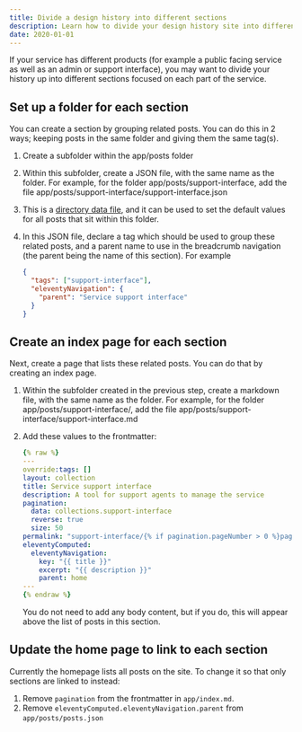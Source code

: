 ```yaml
---
title: Divide a design history into different sections
description: Learn how to divide your design history site into different sections. You can use this if your team is building multiple products or services.
date: 2020-01-01
---
```


If your service has different products (for example a public facing service as well as an admin or support interface), you may want to divide your history up into different sections focused on each part of the service.

## Set up a folder for each section

You can create a section by grouping related posts. You can do this in 2 ways; keeping posts in the same folder and giving them the same tag(s).

1. Create a subfolder within the app/posts folder

2. Within this subfolder, create a JSON file, with the same name as the folder. For example, for the folder app/posts/support-interface, add the file app/posts/support-interface/support-interface.json

3. This is a [directory data file](https://www.11ty.dev/docs/data-template-dir/), and it can be used to set the default values for all posts that sit within this folder.

4. In this JSON file, declare a tag which should be used to group these related posts, and a parent name to use in the breadcrumb navigation (the parent being the name of this section). For example

    ```` json
    {
      "tags": ["support-interface"],
      "eleventyNavigation": {
        "parent": "Service support interface"
      }
    }
    ````

## Create an index page for each section

Next, create a page that lists these related posts. You can do that by creating an index page.

1. Within the subfolder created in the previous step, create a markdown file, with the same name as the folder. For example, for the folder app/posts/support-interface/, add the file app/posts/support-interface/support-interface.md

2. Add these values to the frontmatter:

    ``` yaml
    {% raw %}
    ---
    override:tags: []
    layout: collection
    title: Service support interface
    description: A tool for support agents to manage the service
    pagination:
      data: collections.support-interface
      reverse: true
      size: 50
    permalink: "support-interface/{% if pagination.pageNumber > 0 %}page/{{ pagination.pageNumber + 1 }}{% endif %}/"
    eleventyComputed:
      eleventyNavigation:
        key: "{{ title }}"
        excerpt: "{{ description }}"
        parent: home
    ---
    {% endraw %}
    ```

    You do not need to add any body content, but if you do, this will appear above the list of posts in this section.

## Update the home page to link to each section

Currently the homepage lists all posts on the site. To change it so that only sections are linked to instead:

1. Remove `pagination` from the frontmatter in `app/index.md`.
2. Remove `eleventyComputed.eleventyNavigation.parent` from `app/posts/posts.json`
